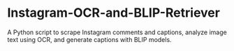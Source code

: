 # Instagram-OCR-and-BLIP-Retriever
A Python script to scrape Instagram comments and captions, analyze image text using OCR, and generate captions with BLIP models. 

